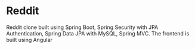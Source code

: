 # Reddit
Reddit clone built using Spring Boot, Spring Security with JPA Authentication, Spring Data JPA with MySQL, Spring MVC. The frontend is built using Angular 
